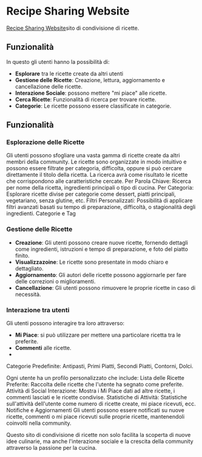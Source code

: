 # Recipe Sharing Website
[Recipe Sharing Website]()sito di condivisione di ricette.

## Funzionalità
In questo gli utenti hanno la possibilità di:
- **Esplorare** tra le ricette create da altri utenti
- **Gestione delle Ricette**: Creazione, lettura, aggiornamento e cancellazione delle ricette.
- **Interazione Sociale**: possono mettere "mi piace" alle ricette.
- **Cerca Ricette**: Funzionalità di ricerca per trovare ricette.
- **Categorie**: Le ricette possono essere classificate in categorie.

## Funzionalità
### Esplorazione delle Ricette
Gli utenti possono sfogliare una vasta gamma di ricette create da altri membri della community. Le ricette sono organizzate in modo intuitivo e possono essere filtrate per categoria, difficolta, oppure si può cercare direttamente il titolo della ricetta.
La ricerca avrà come risultato le ricette che corrispondono alle caratteristiche cercate.
Per Parola Chiave: Ricerca per nome della ricetta, ingredienti principali o tipo di cucina.
Per Categoria: Esplorare ricette divise per categorie come dessert, piatti principali, vegetariano, senza glutine, etc.
Filtri Personalizzati: Possibilità di applicare filtri avanzati basati su tempo di preparazione, difficoltà, o stagionalità degli ingredienti.
Categorie e Tag

### Gestione delle Ricette
- **Creazione**: Gli utenti possono creare nuove ricette, fornendo dettagli come ingredienti, istruzioni e tempo di preparazione, e foto del piatto finito.
- **Visualizzazoine**: Le ricette sono presentate in modo chiaro e dettagliato.
- **Aggiornamento**: Gli autori delle ricette possono aggiornarle per fare delle correzioni o miglioramenti.
- **Cancellazione**: Gli utenti possono rimuovere le proprie ricette in caso di necessità.

### Interazione tra utenti
Gli utenti possono interagire tra loro attraverso:
- **Mi Piace**: si può utilizzare per mettere una particolare ricetta tra le preferite.
- **Commenti** alle ricette.
- 
Categorie Predefinite: Antipasti, Primi Piatti, Secondi Piatti, Contorni, Dolci.

Ogni utente ha un profilo personalizzato che include:
Lista delle Ricette Preferite: Raccolta delle ricette che l'utente ha segnato come preferite.
Attività di Social Interazione: Mostra i Mi Piace dati ad altre ricette, i commenti lasciati e le ricette condivise.
Statistiche di Attività: Statistiche sull'attività dell'utente come numero di ricette create, mi piace ricevuti, ecc.
Notifiche e Aggiornamenti
Gli utenti possono essere notificati su nuove ricette, commenti o mi piace ricevuti sulle proprie ricette, mantenendoli coinvolti nella community.

Questo sito di condivisione di ricette non solo facilita la scoperta di nuove idee culinarie, ma anche l'interazione sociale e la crescita della community attraverso la passione per la cucina.






